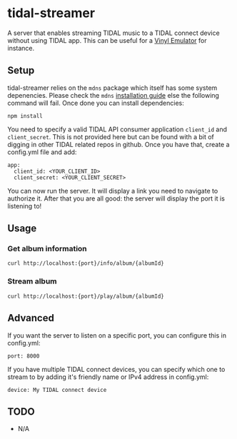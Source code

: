 # tidal-streamer

A server that enables streaming TIDAL music to a TIDAL connect device without using TIDAL app. This can be useful for a [Vinyl Emulator](https://www.hackster.io/mark-hank/sonos-spotify-vinyl-emulator-3be63d) for instance.

## Setup

tidal-streamer relies on the `mdns` package which itself has some system depenencies. Please check the `mdns` [installation guide](https://www.npmjs.com/package/mdns) else the following command will fail. Once done you can install dependencies:

`npm install`

You need to specify a valid TIDAL API consumer application `client_id` and `client_secret`. This is not provided here but can be found with a bit of digging in other TIDAL related repos in github. Once you have that, create a config.yml file and add:

```
app:
  client_id: <YOUR_CLIENT_ID>
  client_secret: <YOUR_CLIENT_SECRET>
```

You can now run the server. It will display a link you need to navigate to authorize it. After that you are all good: the server will display the port it is listening to!

## Usage

### Get album information

`curl http://localhost:{port}/info/album/{albumId}`

###  Stream album

`curl http://localhost:{port}/play/album/{albumId}`

## Advanced

If you want the server to listen on a specific port, you can configure this in config.yml:
```
port: 8000
```

If you have multiple TIDAL connect devices, you can specify which one to stream to by adding it's friendly name or IPv4 address in config.yml:

```
device: My TIDAL connect device
```

## TODO

- N/A


